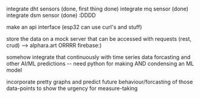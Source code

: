 integrate dht sensors (done, first thing done)
integrate mq sensor (done)
integrate dsm sensor (done) :DDDD

make an api interface (esp32 can use curl's and stuff)

store the data on a mock server that can be accessed with requests (rest, crud) --> alphara.art ORRRR firebase:)

somehow integrate that continuously with time series data forcasting and other AI/ML predictions -- need python for making AND condensing an ML model

incorporate pretty graphs and predict future behaviour/forcasting of those data-points to show the urgency for measure-taking
